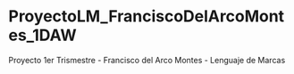 # ProyectoLM_FranciscoDelArcoMontes_1DAW
Proyecto 1er Trismestre - Francisco del Arco Montes - Lenguaje de Marcas
